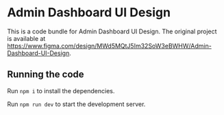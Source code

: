 
  # Admin Dashboard UI Design

  This is a code bundle for Admin Dashboard UI Design. The original project is available at https://www.figma.com/design/MWd5MQtJ5Im32SoW3eBWHW/Admin-Dashboard-UI-Design.

  ## Running the code

  Run `npm i` to install the dependencies.

  Run `npm run dev` to start the development server.
  